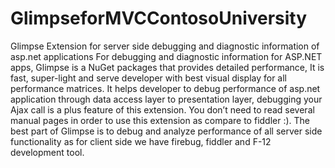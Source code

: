 # GlimpseforMVCContosoUniversity
Glimpse Extension for server side debugging and diagnostic information of asp.net applications 
For debugging and diagnostic information for ASP.NET apps, Glimpse is a NuGet packages that provides detailed performance, 
It is fast, super-light and serve developer with best visual display for all performance matrices. It helps developer to
debug performance of asp.net application through data access layer to presentation layer, debugging your Ajax call is a 
plus feature of this extension. You don’t need to read several manual pages in order to use this extension as compare to
fiddler :). The best part of Glimpse is to debug and analyze performance of all server side functionality as for client
side we have firebug, fiddler and F-12 development tool.
